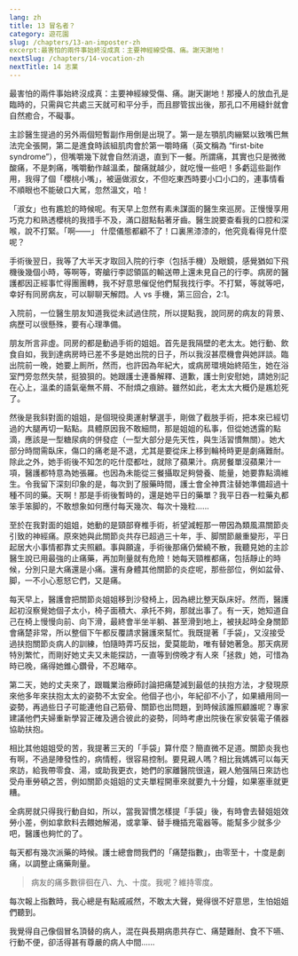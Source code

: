```yaml
---
lang: zh
title: 13 冒名者？
category: 遊花園
slug: /chapters/13-an-imposter-zh
excerpt:最害怕的兩件事始終沒成真：主要神經線受傷、痛。謝天謝地！
nextSlug: /chapters/14-vocation-zh
nextTitle: 14 志業
---
```


<p class="cn">最害怕的兩件事始終沒成真：主要神經線受傷、痛。謝天謝地！那擾人的放血孔是臨時的，只需與它共處三天就可和平分手，而且膠管拔出後，那孔口不用縫針就會自然癒合，不礙事。

<p class="cn">主診醫生提過的另外兩個短暫副作用倒是出現了。第一是左顎肌肉繃緊以致嘴巴無法完全張開，第二是進食時該組肌肉會於第一嚼時痛（英文稱為 “first-bite syndrome”），但嘴嚼幾下就會自然消退，直到下一餐。所謂痛，其實也只是微微酸痛，不是刺痛，嘴嚼動作越溫柔，酸痛就越少，就吃慢一些吧！多虧這些副作用，我得了個「櫻桃小嘴」，被逼做淑女，不但吃東西時要小口小口的，連事情看不順眼也不能破口大駡，忽然溫文，哈！

<p class="cn">「淑女」也有尷尬的時候呢。有天早上忽然有素未謀面的醫生來巡房。正慢慢享用巧克力和熟透櫻桃的我措手不及，滿口甜點黏著牙齒。醫生說要查看我的口腔和深喉，說不打緊。「啊——」 什麼儀態都顧不了！口裏黑漆漆的，他究竟看得見什麼呢？

<p class="cn">手術後翌日，我等了大半天才取回入院的行李（包括手機）及眼鏡，感覺猶如下飛機後幾個小時，等啊等，寄艙行李認領區的輸送帶上還未見自己的行李。病房的醫護都因正經事忙得團團轉，我不好意思催促他們幫我找行李。不打緊，等就等吧，幸好有同房病友，可以聊聊天解悶。人 vs 手機，第三回合，2:1。

<p class="cn">入院前，一位醫生朋友知道我從未試過住院，所以提點我，說同房的病友的背景、病歷可以很懸殊，要有心理準備。

<p class="cn">朋友所言非虛。同房的都是動過手術的姐姐。首先是我隔壁的老太太。她行動、飲食自如，我到達病房時已差不多是她出院的日子，所以我沒甚麼機會與她詳談。臨出院前一晚，她要上厠所，然而，也許因為年紀大，或病房環境始終陌生，她在浴室門旁忽然失禁，挺狼狽的。她跟護士連番解釋、道歉，護士則安慰她，請她別記在心上，溫柔的語氣毫無不屑、不耐煩之痕跡。雖然如此，老太太大概仍是尷尬死了。

<p class="cn">然後是我斜對面的姐姐，是個現役奧運射擊選手，剛做了截肢手術，把本來已經切過的大腿再切一點點。具體原因我不敢細問，那是姐姐的私事，但從她透露的點滴，應該是一型糖尿病的併發症（一型大部分是先天性，與生活習慣無關）。她大部分時間需臥床，傷口的痛老是不退，尤其是要從床上移到輪椅時更是劇痛難耐。除此之外，她手術後不知怎的吃什麼都吐，就除了蘋果汁。病房餐單沒蘋果汁一項，醫護都特意為她張羅。也因為未能從三餐攝取足夠營養、能量，她要靠點滴維生。令我留下深刻印象的是，每次到了服藥時間，護士會全神貫注替她準備超過十種不同的藥。天啊！那是手術後暫時的，還是她平日的藥單？我平日吞一粒藥丸都笨手笨脚的，不敢想象如何應付每天幾次、每次十幾粒......

<p class="cn">至於在我對面的姐姐，她動的是頸部脊椎手術，祈望減輕那一帶因為類風濕關節炎引致的神經痛。原來她與此關節炎共存已超過三十年，手、脚關節嚴重變形，平日起居大小事情都靠丈夫照顧。事與願違，手術後那痛仍縈繞不散，我聽見她的主診醫生說已用最強的止痛藥，再加劑量就有危險！她每天頸椎都痛，包括靜止的時候，分別只是大痛還是小痛。還有身體其他關節的炎症呢，那些部位，例如盆骨、脚，一不小心惹怒它們，又是痛。

<p class="cn">每天早上，醫護會把關節炎姐姐移到沙發椅上，因為總比整天臥床好。然而，醫護起初沒察覺她個子太小，椅子面積大、承托不夠，那就出事了。有一天，她知道自己在椅上慢慢向前、向下滑，最終會半坐半躺、甚至滑到地上，被扶起時全身關節會痛楚非常，所以整個下午都反覆請求醫護來幫忙。我既提著「手袋」，又沒接受過扶抱關節炎病人的訓練，怕隨時弄巧反拙，愛莫能助，唯有替她著急。那天病房特別繁忙，而剛好她丈夫又未能探訪，一直等到傍晚才有人來「拯救」她，可惜為時已晚，痛得她錐心鑽骨，不忍睹卒。

<p class="cn">第二天，她的丈夫來了，跟職業治療師討論把痛楚減到最低的扶抱方法，才發現原來他多年來扶抱太太的姿勢不太安全。他個子也小，年紀卻不小了，如果續用同一姿勢，再過些日子可能連他自己筋骨、關節也出問題，到時候該誰照顧誰呢？專家建議他們夫婦重新學習正確及適合彼此的姿勢，同時考慮出院後在家安裝電子儀器協助扶抱。

<p class="cn">相比其他姐姐受的苦，我提著三天的「手袋」算什麼？簡直微不足道。關節炎我也有啊，不過是陣發性的，病情輕，很容易控制。要見親人嗎？相比我媽媽可以每天來訪，給我帶零食、湯，或助我更衣，她們的家離醫院很遠，親人勉强隔日來訪也受舟車勞頓之苦，例如關節炎姐姐的丈夫單程開車來就要九十分鐘，如果塞車就更糟。

<p class="cn">全病房就只得我行動自如，所以，當我習慣怎樣提「手袋」後，有時會去替姐姐效勞小差，例如拿飲料去餵她解渴，或拿筆、替手機插充電器等。能幫多少就多少吧，醫護也夠忙的了。

<p class="cn">每天都有幾次派藥的時候。護士總會問我們的「痛楚指數」，由零至十，十度是劇痛，以調整止痛藥劑量。

<blockquote class="cn">病友的痛多數徘徊在八、九、十度。我呢？維持零度。</blockquote>

<p class="cn">每次報上指數時，我心總是有點戚戚然，不敢太大聲，覺得很不好意思，生怕姐姐們聽到。

<p class="cn">我覺得自己像個冒名頂替的病人，混在與長期病患共存亡、痛楚難耐、食不下嚥、行動不便，卻活得甚有尊嚴的病人中間......